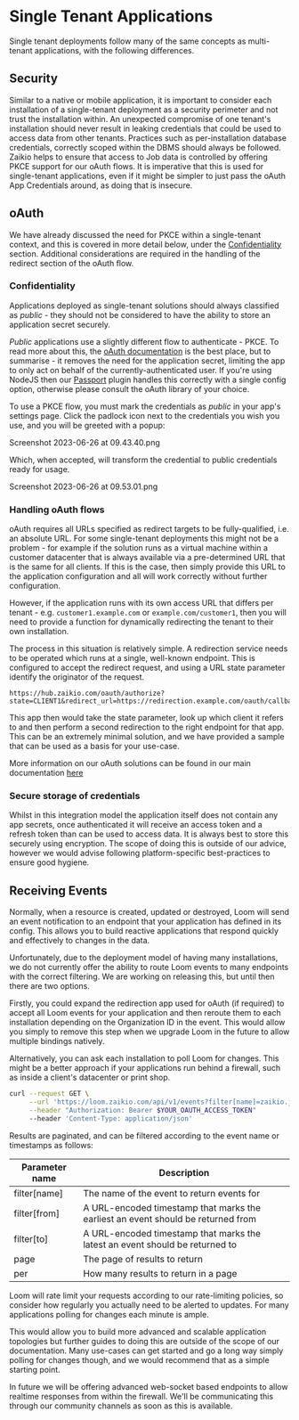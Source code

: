 # Single Tenant Applications

Single tenant deployments follow many of the same concepts as multi-tenant applications, with the following differences.

## Security

Similar to a native or mobile application, it is important to consider each installation of a single-tenant deployment as a security perimeter and not trust the installation within. An unexpected compromise of one tenant's installation should never result in leaking credentials that could be used to access data from other tenants. Practices such as per-installation database credentials, correctly scoped within the DBMS should always be followed. Zaikio helps to ensure that access to Job data is controlled by offering PKCE support for our oAuth flows. It is imperative that this is used for single-tenant applications, even if it might be simpler to just pass the oAuth App Credentials around, as doing that is insecure.

## oAuth

We have already discussed the need for PKCE within a single-tenant context, and this is covered in more detail below, under the [Confidentiality]() section. Additional considerations are required in the handling of the redirect section of the oAuth flow.

### Confidentiality

Applications deployed as single-tenant solutions should always classified as _public_ - they should not be considered to have the ability to store an application secret securely.

_Public_ applications use a slightly different flow to authenticate - PKCE. To read more about this, the [oAuth documentation](https://datatracker.ietf.org/doc/html/rfc6749#section-2.1) is the best place, but to summarise - it removes the need for the application secret, limiting the app to only act on behalf of the currently-authenticated user. If you're using NodeJS then our [Passport](https://github.com/zaikio/passport-zaikio) plugin handles this correctly with a single config option, otherwise please consult the oAuth library of your choice.

To use a PKCE flow, you must mark the credentials as _public_ in your app's settings page. Click the padlock icon next to the credentials you wish you use, and you will be greeted with a popup:

Screenshot 2023-06-26 at 09.43.40.png

Which, when accepted, will transform the credential to public credentials ready for usage.

Screenshot 2023-06-26 at 09.53.01.png

### Handling oAuth flows

oAuth requires all URLs specified as redirect targets to be fully-qualified, i.e. an absolute URL. For some single-tenant deployments this might not be a problem - for example if the solution runs as a virtual machine within a customer datacenter that is always available via a pre-determined URL that is the same for all clients. If this is the case, then simply provide this URL to the application configuration and all will work correctly without further configuration.

However, if the application runs with its own access URL that differs per tenant - e.g. `customer1.example.com` or `example.com/customer1`, then you will need to provide a function for dynamically redirecting the tenant to their own installation.

The process in this situation is relatively simple. A redirection service needs to be operated which runs at a single, well-known endpoint. This is configured to accept the redirect request, and using a URL state parameter identify the originator of the request.

```
https://hub.zaikio.com/oauth/authorize?state=CLIENT1&redirect_url=https://redirection.example.com/oauth/callback
```

This app then would take the state parameter, look up which client it refers to and then perform a second redirection to the right endpoint for that app. This can be an extremely minimal solution, and we have provided a sample that can be used as a basis for your use-case.

More information on our oAuth solutions can be found in our main documentation [here](https://docs.zaikio.com/guide/oauth/)

### Secure storage of credentials

Whilst in this integration model the application itself does not contain any app secrets, once authenticated it will receive an access token and a refresh token than can be used to access data. It is always best to store this securely using encryption. The scope of doing this is outside of our advice, however we would advise following platform-specific best-practices to ensure good hygiene.

## Receiving Events

Normally, when a resource is created, updated or destroyed, Loom will send an event notification to an endpoint that your application has defined in its config. This allows you to build reactive applications that respond quickly and effectively to changes in the data.

Unfortunately, due to the deployment model of having many installations, we do not currently offer the ability to route Loom events to many endpoints with the correct filtering. We are working on releasing this, but until then there are two options.

Firstly, you could expand the redirection app used for oAuth (if required) to accept all Loom events for your application and then reroute them to each installation depending on the Organization ID in the event. This would allow you simply to remove this step when we upgrade Loom in the future to allow multiple bindings natively.

Alternatively, you can ask each installation to poll Loom for changes. This might be a better approach if your applications run behind a firewall, such as inside a client's datacenter or print shop.

```bash
curl --request GET \
     --url 'https://loom.zaikio.com/api/v1/events?filter[name]=zaikio.job_added&filter[from]=2023-06-26T10%3A00%3A00&page=1' \
     --header "Authorization: Bearer $YOUR_OAUTH_ACCESS_TOKEN"
     --header 'Content-Type: application/json'
```

Results are paginated, and can be filtered according to the event name or timestamps as follows:

| Parameter name | Description |
| --- | --- |
| filter[name] | The name of the event to return events for |
| filter[from] | A URL-encoded timestamp that marks the earliest an event should be returned from |
| filter[to] | A URL-encoded timestamp that marks the latest an event should be returned to |
| page | The page of results to return |
| per | How many results to return in a page |

Loom will rate limit your requests according to our rate-limiting policies, so consider how regularly you actually need to be alerted to updates. For many applications polling for changes each minute is ample.

This would allow you to build more advanced and scalable application topologies but further guides to doing this are outside of the scope of our documentation. Many use-cases can get started and go a long way simply polling for changes though, and we would recommend that as a simple starting point.

In future we will be offering advanced web-socket based  endpoints to allow realtime responses from within the firewall. We'll be communicating this through our community channels as soon as this is available.
